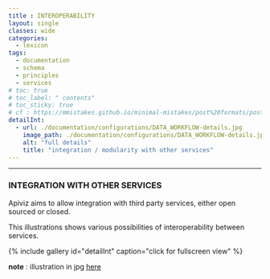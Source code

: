 ```yaml
---
title : INTEROPERABILITY
layout: single
classes: wide
categories:
  - lexicon
tags:
  - documentation
  - schema
  - principles
  - services
# toc: true
# toc_label: " contents"
# toc_sticky: true
# cf : https://mmistakes.github.io/minimal-mistakes/post%20formats/post-gallery/
detailInt:
  - url: ./documentation/configurations/DATA_WORKFLOW-details.jpg
    image_path: ./documentation/configurations/DATA_WORKFLOW-details.jpg
    alt: "full details"
    title: "integration / modularity with other services"
---
```


------

### INTEGRATION WITH OTHER SERVICES

Apiviz aims to allow integration with third party services, either open sourced or closed.

This illustrations shows various possibilities of interoperability between services.

<!-- {% include figure image_path="/documentation/configurations/DATA_WORKFLOW-details.jpg" %} -->

{% include gallery id="detailInt" caption="click for fullscreen view" %}

**note** : illustration in jpg [here](https://raw.githubusercontent.com/co-demos/apiviz-frontend/master/documentation/configurations/DATA_WORKFLOW-details.jpg)
